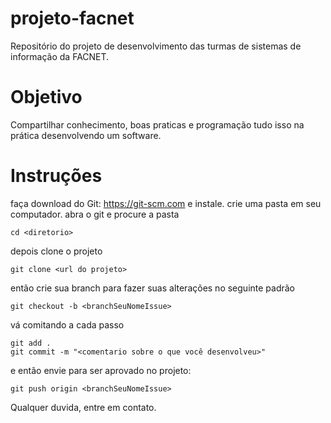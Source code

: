# projeto-facnet

Repositório do projeto de desenvolvimento das turmas de sistemas de informação da FACNET.

# Objetivo

Compartilhar conhecimento, boas praticas e programação tudo isso na prática desenvolvendo um software.

# Instruções 

faça download do Git: https://git-scm.com e instale.
crie uma pasta em seu computador.
abra o git e procure a pasta
```
cd <diretorio>
```
depois clone o projeto

```
git clone <url do projeto>
```

então crie sua branch para fazer suas alterações no seguinte padrão

```
git checkout -b <branchSeuNomeIssue>
```

vá comitando a cada passo
```
git add .
git commit -m "<comentario sobre o que você desenvolveu>"
```

e então envie para ser aprovado no projeto:

```
git push origin <branchSeuNomeIssue>
```

Qualquer duvida, entre em contato.


